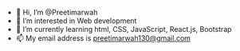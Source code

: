 - 👋 Hi, I’m @Preetimarwah
- 👀 I’m interested in Web development
- 🌱 I’m currently learning html, CSS, JavaScript, React.js, Bootstrap
- 📫 My email address is preetimarwah130@gmail.com
<!---
Preetimarwah/Preetimarwah is a ✨ special ✨ repository because its `README.md` (this file) appears on your GitHub profile.
You can click the Preview link to take a look at your changes.
--->
